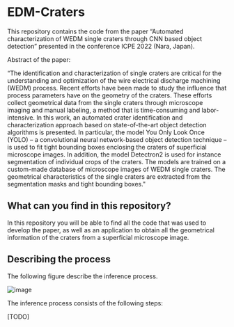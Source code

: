 # EDM-Craters
This repository contains the code from the paper “Automated characterization of WEDM single craters through CNN based object detection” presented in the conference ICPE 2022 (Nara, Japan).

Abstract of the paper:

“The identification and characterization of single craters are critical for the understanding and optimization of the wire electrical discharge machining (WEDM) process. Recent efforts have been made to study the influence that process parameters have on the geometry of the craters. These efforts collect geometrical data from the single craters through microscope imaging and manual labeling, a method that is time-consuming and labor-intensive. In this work, an automated crater identification and characterization approach based on state-of-the-art object detection algorithms is presented. In particular, the model You Only Look Once (YOLO) – a convolutional neural network-based object detection technique – is used to fit tight bounding boxes enclosing the craters of superficial microscope images. In addition, the model Detectron2 is used for instance segmentation of individual crops of the craters. The models are trained on a custom-made database of microscope images of WEDM single craters. The geometrical characteristics of the single craters are extracted from the segmentation masks and tight bounding boxes."

## What can you find in this repository?

In this repository you will be able to find all the code that was used to develop the paper, as well as an application to obtain all the geometrical information of the craters from a superficial microscope image.

## Describing the process

The following figure describe the inference process.

![image](https://user-images.githubusercontent.com/48300381/199795208-efd46a21-6ce9-47b0-854d-74be77620d70.png)


The inference process consists of the following steps:

[TODO]
